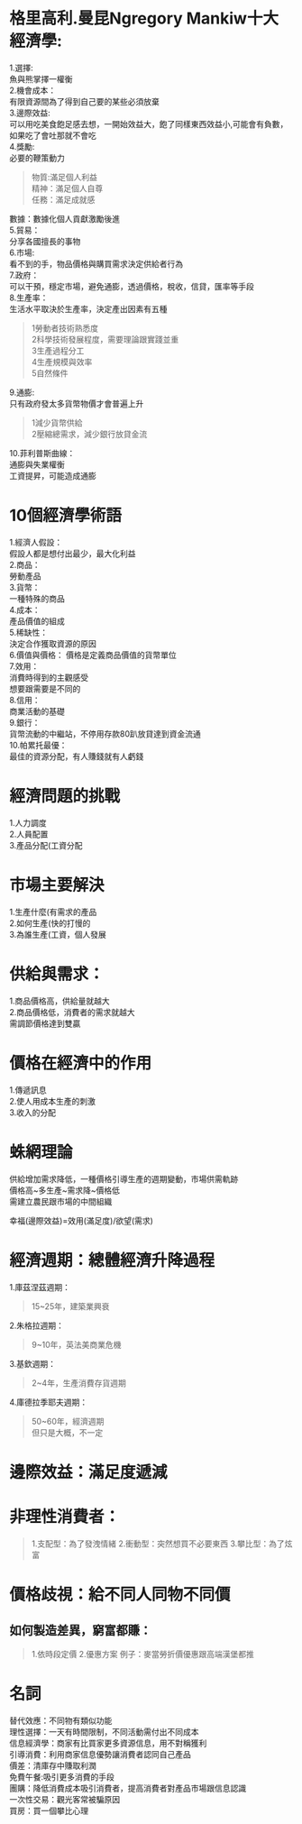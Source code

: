# 格里高利.曼昆Ngregory Mankiw十大經濟學:
1.選擇:  
魚與熊掌擇一權衡  
2.機會成本：  
有限資源間為了得到自己要的某些必須放棄  
3.邊際效益:  
可以用吃美食飽足感去想，一開始效益大，飽了同樣東西效益小,可能會有負數，如果吃了會吐那就不會吃  
4.獎勵:  
必要的鞭策動力  
>物質:滿足個人利益  
>精神：滿足個人自尊  
>任務：滿足成就感  

數據：數據化個人貢獻激勵後進  
5.貿易：  
分享各國擅長的事物  
6.市場:  
看不到的手，物品價格與購買需求決定供給者行為  
7.政府：  
可以干預，穩定市場，避免通膨，透過價格，稅收，信貸，匯率等手段  
8.生產率：  
生活水平取決於生產率，決定產出因素有五種  
>1勞動者技術熟悉度  
>2科學技術發展程度，需要理論跟實踐並重  
>3生產過程分工  
>4生產規模與效率  
>5自然條件  

9.通膨:  
只有政府發太多貨幣物價才會普遍上升  
>1減少貨幣供給  
>2壓縮總需求，減少銀行放貸金流 

10.菲利普斯曲線：  
通膨與失業權衡  
工資提昇，可能造成通膨

# 10個經濟學術語  
1.經濟人假設：  
假設人都是想付出最少，最大化利益  
2.商品：  
勞動產品  
3.貨幣：  
一種特殊的商品  
4.成本：  
產品價值的組成  
5.稀缺性：  
決定合作獲取資源的原因  
6.價值與價格：
價格是定義商品價值的貨幣單位  
7.效用：  
消費時得到的主觀感受  
想要跟需要是不同的  
8.信用：  
商業活動的基礎  
9.銀行：  
貨幣流動的中繼站，不停用存款80趴放貸達到資金流通  
10.帕累托最優：  
最佳的資源分配，有人賺錢就有人虧錢  

# 經濟問題的挑戰
1.人力調度  
2.人員配置  
3.產品分配(工資分配  

# 市場主要解決  
1.生產什麼(有需求的產品  
2.如何生產(快的打慢的  
3.為誰生產(工資，個人發展  

# 供給與需求：
1.商品價格高，供給量就越大  
2.商品價格低，消費者的需求就越大  
需調節價格達到雙贏  

# 價格在經濟中的作用
1.傳遞訊息  
2.使人用成本生產的刺激  
3.收入的分配  

# 蛛網理論
供給增加需求降低，一種價格引導生產的週期變動，市場供需軌跡  
價格高~多生產~需求降~價格低  
需建立農民跟市場的中間組織  
  
幸福(邊際效益)=效用(滿足度)/欲望(需求)  
  
# 經濟週期：總體經濟升降過程  
1.庫茲涅茲週期：  
>15~25年，建築業興衰  

2.朱格拉週期：  
>9~10年，英法美商業危機  

3.基欽週期：   
>2~4年，生產消費存貨週期  

4.庫德拉季耶夫週期：  
>50~60年，經濟週期  
>但只是大概，不一定  

# 邊際效益：滿足度遞減
# 非理性消費者：
>1.支配型：為了發洩情緒
>2.衝動型：突然想買不必要東西
>3.攀比型：為了炫富

# 價格歧視：給不同人同物不同價
## 如何製造差異，窮富都賺：
>1.依時段定價
>2.優惠方案
>例子：麥當勞折價優惠跟高端漢堡都推  

# 名詞
替代效應：不同物有類似功能  
理性選擇：一天有時間限制，不同活動需付出不同成本  
信息經濟學：商家有比買家更多資源信息，用不對稱獲利  
引導消費：利用商家信息優勢讓消費者認同自己產品  
價差：清庫存中賺取利潤  
免費午餐:吸引更多消費的手段  
團購：降低消費成本吸引消費者，提高消費者對產品市場跟信息認識  
一次性交易：觀光客常被騙原因  
買房：買一個攀比心理  
